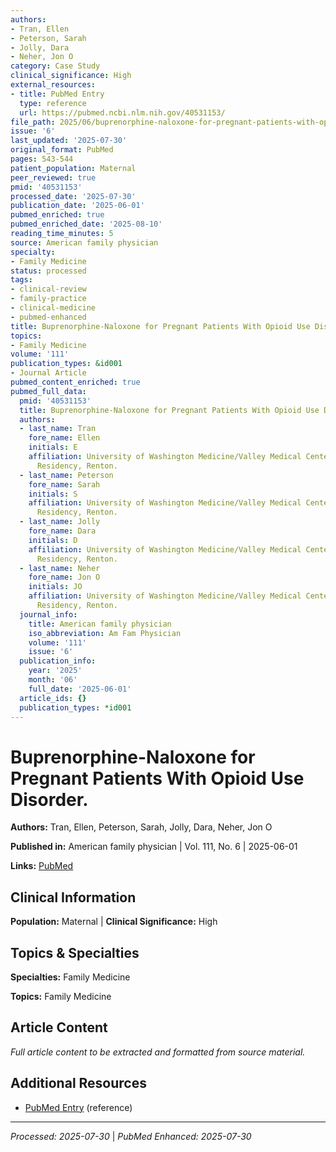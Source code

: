 ```yaml
---
authors:
- Tran, Ellen
- Peterson, Sarah
- Jolly, Dara
- Neher, Jon O
category: Case Study
clinical_significance: High
external_resources:
- title: PubMed Entry
  type: reference
  url: https://pubmed.ncbi.nlm.nih.gov/40531153/
file_path: 2025/06/buprenorphine-naloxone-for-pregnant-patients-with-opioid-use.md
issue: '6'
last_updated: '2025-07-30'
original_format: PubMed
pages: 543-544
patient_population: Maternal
peer_reviewed: true
pmid: '40531153'
processed_date: '2025-07-30'
publication_date: '2025-06-01'
pubmed_enriched: true
pubmed_enriched_date: '2025-08-10'
reading_time_minutes: 5
source: American family physician
specialty:
- Family Medicine
status: processed
tags:
- clinical-review
- family-practice
- clinical-medicine
- pubmed-enhanced
title: Buprenorphine-Naloxone for Pregnant Patients With Opioid Use Disorder.
topics:
- Family Medicine
volume: '111'
publication_types: &id001
- Journal Article
pubmed_content_enriched: true
pubmed_full_data:
  pmid: '40531153'
  title: Buprenorphine-Naloxone for Pregnant Patients With Opioid Use Disorder.
  authors:
  - last_name: Tran
    fore_name: Ellen
    initials: E
    affiliation: University of Washington Medicine/Valley Medical Center Family Medicine
      Residency, Renton.
  - last_name: Peterson
    fore_name: Sarah
    initials: S
    affiliation: University of Washington Medicine/Valley Medical Center Family Medicine
      Residency, Renton.
  - last_name: Jolly
    fore_name: Dara
    initials: D
    affiliation: University of Washington Medicine/Valley Medical Center Family Medicine
      Residency, Renton.
  - last_name: Neher
    fore_name: Jon O
    initials: JO
    affiliation: University of Washington Medicine/Valley Medical Center Family Medicine
      Residency, Renton.
  journal_info:
    title: American family physician
    iso_abbreviation: Am Fam Physician
    volume: '111'
    issue: '6'
  publication_info:
    year: '2025'
    month: '06'
    full_date: '2025-06-01'
  article_ids: {}
  publication_types: *id001
---
```


# Buprenorphine-Naloxone for Pregnant Patients With Opioid Use Disorder.

**Authors:** Tran, Ellen, Peterson, Sarah, Jolly, Dara, Neher, Jon O

**Published in:** American family physician | Vol. 111, No. 6 | 2025-06-01

**Links:** [PubMed](https://pubmed.ncbi.nlm.nih.gov/40531153/)

## Clinical Information

**Population:** Maternal | **Clinical Significance:** High

## Topics & Specialties

**Specialties:** Family Medicine

**Topics:** Family Medicine

## Article Content

*Full article content to be extracted and formatted from source material.*

## Additional Resources

- [PubMed Entry](https://pubmed.ncbi.nlm.nih.gov/40531153/) (reference)

---

*Processed: 2025-07-30* | *PubMed Enhanced: 2025-07-30*
